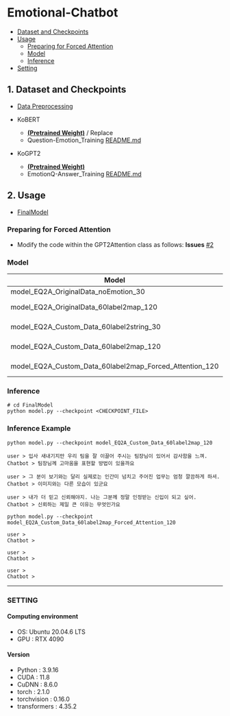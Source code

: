 # Emotional-Chatbot

* [Dataset and Checkpoints](#1-dataset-and-checkpoints)
* [Usage](#2-usage)
  * [Preparing for Forced Attention](#preparing-for-forced-attention)
  * [Model](#model)
  * [Inference](#inference)
* [Setting](#setting)


## 1. Dataset and Checkpoints
- [Data Preprocessing](https://github.com/hankyuwon/Emotional-Chatbot/blob/develop/Data_preprocessing)

 - KoBERT 
    - [**(Pretrained Weight)**](https://drive.google.com/drive/folders/1V4v0ppYLoDvwemRnVpd-0QCYnCnqDSsl?hl=ko) / Replace
    - Question-Emotion_Training [README.md](https://github.com/hankyuwon/Emotional-Chatbot/tree/develop/Question-Emotion_Training)

 - KoGPT2
    -  [**(Pretrained Weight)**](https://drive.google.com/drive/folders/13MgcxhXt_BPmEg9-LK1y8Af2gPoBrRI2?hl=ko)
    - EmotionQ-Answer_Training [README.md](https://github.com/hankyuwon/Emotional-Chatbot/tree/develop/EmotionQ-Answer_Training)

## 2. Usage
- [FinalModel](https://github.com/hankyuwon/Emotional-Chatbot/tree/develop/FinalModel)

### Preparing for Forced Attention
-  Modify the code within the GPT2Attention class as follows: **Issues** [#2](https://github.com/hankyuwon/Emotional-Chatbot/issues/2)

### Model
| Model | Data | Emotion | label | ForcedAttention |
|---|---|---|---|---|
| model_EQ2A_OriginalData_noEmotion_30 | OriginalData | N | - | N |
| model_EQ2A_OriginalData_60label2map_120 | OriginalData | Y | to Token | N |
| model_EQ2A_Custom_Data_60label2string_30 | CustomData | Y | to String | N |
| model_EQ2A_Custom_Data_60label2map_120 | CustomData | Y | to Token | N |
| model_EQ2A_Custom_Data_60label2map_Forced_Attention_120 | CustomData | Y | to Token | Y |

### Inference
```
# cd FinalModel
python model.py --checkpoint <CHECKPOINT_FILE>
```


### Inference Example
```
python model.py --checkpoint model_EQ2A_Custom_Data_60label2map_120

user > 입사 새내기지만 우리 팀을 잘 이끌어 주시는 팀장님이 있어서 감사함을 느껴.
Chatbot > 팀장님께 고마움을 표현할 방법이 있을까요

user > 그 분이 보기와는 달리 실제로는 인간미 넘치고 주어진 업무는 엄청 깔끔하게 하셔.
Chatbot > 이미지와는 다른 모습이 있군요

user > 내가 더 믿고 신뢰해야지. 나는 그분께 정말 인정받는 신입이 되고 싶어.
Chatbot > 신뢰하는 제일 큰 이유는 무엇인가요
```

```
python model.py --checkpoint model_EQ2A_Custom_Data_60label2map_Forced_Attention_120

user >
Chatbot >

user >
Chatbot >

user >
Chatbot >
```

---
### SETTING

#### Computing environment
- OS: Ubuntu 20.04.6 LTS
- GPU : RTX 4090

#### Version
- Python : 3.9.16
- CUDA : 11.8
- CuDNN : 8.6.0
- torch : 2.1.0
- torchvision : 0.16.0
- transformers : 4.35.2